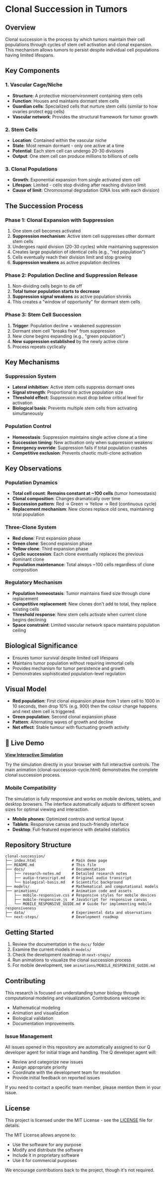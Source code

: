 # Clonal Succession in Tumors

## Overview
Clonal succession is the process by which tumors maintain their cell populations through cycles of stem cell activation and clonal expansion. This mechanism allows tumors to persist despite individual cell populations having limited lifespans.

## Key Components

### 1. Vascular Cage/Niche
- **Structure**: A protective microenvironment containing stem cells
- **Function**: Houses and maintains dormant stem cells
- **Guardian cells**: Specialized cells that nurture stem cells (similar to how ovaries protect egg cells)
- **Vascular network**: Provides the structural framework for tumor growth

### 2. Stem Cells
- **Location**: Contained within the vascular niche
- **State**: Most remain dormant - only one active at a time
- **Potential**: Each stem cell can undergo 20-30 divisions
- **Output**: One stem cell can produce millions to billions of cells

### 3. Clonal Populations
- **Growth**: Exponential expansion from single activated stem cell
- **Lifespan**: Limited - cells stop dividing after reaching division limit
- **Cause of limit**: Chromosomal degradation (DNA loss with each division)

## The Succession Process

### Phase 1: Clonal Expansion with Suppression
1. One stem cell becomes activated
2. **Suppression mechanism**: Active stem cell suppresses other dormant stem cells
3. Undergoes rapid division (20-30 cycles) while maintaining suppression
4. Creates large population of identical cells (e.g., "red population")
5. Cells eventually reach their division limit and stop growing
6. **Suppression weakens** as active population declines

### Phase 2: Population Decline and Suppression Release
1. Non-dividing cells begin to die off
2. **Total tumor population starts to decrease**
3. **Suppression signal weakens** as active population shrinks
4. This creates a "window of opportunity" for dormant stem cells

### Phase 3: Stem Cell Succession
1. **Trigger**: Population decline + weakened suppression
2. Dormant stem cell "breaks free" from suppression
3. New clone begins expanding (e.g., "green population")
4. **New suppression established** by the newly active clone
5. Process repeats cyclically

## Key Mechanisms

### Suppression System
- **Lateral inhibition**: Active stem cells suppress dormant ones
- **Signal strength**: Proportional to active population size
- **Threshold effect**: Suppression must drop below critical level for activation
- **Biological basis**: Prevents multiple stem cells from activating simultaneously

### Population Control
- **Homeostasis**: Suppression maintains single active clone at a time
- **Succession timing**: New activation only when suppression weakens
- **Emergency override**: Suppression fails if total population crashes
- **Competitive exclusion**: Prevents chaotic multi-clone activation

## Key Observations

### Population Dynamics
- **Total cell count**: **Remains constant at ~100 cells** (tumor homeostasis)
- **Clonal composition**: Changes dramatically over time
- **Succession pattern**: Red → Green → Yellow → Red (continuous cycle)
- **Replacement mechanism**: New clones replace old ones, maintaining total population

### Three-Clone System
- **Red clone**: First expansion phase
- **Green clone**: Second expansion phase  
- **Yellow clone**: Third expansion phase
- **Cyclic succession**: Each clone eventually replaces the previous dominant clone
- **Population maintenance**: Total always ~100 cells regardless of clone composition

### Regulatory Mechanism
- **Population homeostasis**: Tumor maintains fixed size through clone replacement
- **Competitive replacement**: New clones don't add to total, they replace existing cells
- **Threshold response**: New stem cells activate when current clone begins declining
- **Space constraint**: Limited vascular network space maintains population ceiling

## Biological Significance
- Ensures tumor survival despite limited cell lifespans
- Maintains tumor population without requiring immortal cells
- Provides mechanism for tumor persistence and growth
- Demonstrates sophisticated population-level regulation

## Visual Model
- **Red population**: First clonal expansion phase from 1 stem cell to 1000 in 10 seconds, then drop 10% (e.g. 900) then the colour change happens and next stem cell is triggered. 
- **Green population**: Second clonal expansion phase  
- **Pattern**: Alternating waves of growth and decline
- **Net effect**: Stable tumour with fluctuating growth activity 

## 🚀 Live Demo

**[View Interactive Simulation](https://bagg3rs.github.io/clonal-succession/)**

Try the simulation directly in your browser with full interactive controls. The main animation (clonal-succession-cycle.html) demonstrates the complete clonal succession process.

### Mobile Compatibility

The simulation is fully responsive and works on mobile devices, tablets, and desktop browsers. The interface automatically adjusts to different screen sizes for optimal viewing and interaction.

- **Mobile phones**: Optimized controls and vertical layout
- **Tablets**: Responsive canvas and touch-friendly interface
- **Desktop**: Full-featured experience with detailed statistics

## Repository Structure

```
clonal-succession/
├── index.html                # Main demo page
├── README.md                 # This file
├── docs/                     # Documentation
│   ├── research-notes.md     # Detailed research notes
│   ├── audio-transcript.md   # Original audio transcript
│   └── biological-basis.md   # Scientific background
├── models/                   # Mathematical and computational models
├── animations/               # Animation code and assets
│   ├── mobile-responsive.css # Responsive styles for mobile devices
│   ├── mobile-responsive.js  # JavaScript for responsive canvas
│   └── MOBILE_RESPONSIVE_GUIDE.md # Guide for implementing mobile responsiveness
├── data/                     # Experimental data and observations
└── next-steps/               # Development roadmap
```

## Getting Started

1. Review the documentation in the `docs/` folder
2. Examine the current models in `models/`
3. Check the development roadmap in `next-steps/`
4. Run animations to visualize the clonal succession process
5. For mobile development, see `animations/MOBILE_RESPONSIVE_GUIDE.md`

## Contributing

This research is focused on understanding tumor biology through computational modeling and visualization. Contributions welcome in:
- Mathematical modeling
- Animation and visualization
- Biological validation
- Documentation improvements

### Issue Management

All issues opened in this repository are automatically assigned to our Q developer agent for initial triage and handling. The Q developer agent will:
- Review and categorize new issues
- Assign appropriate priority
- Coordinate with the development team for resolution
- Provide initial feedback on reported issues

If you need to contact a specific team member, please mention them in your issue.

## License

This project is licensed under the MIT License - see the [LICENSE](LICENSE) file for details.

The MIT License allows anyone to:
- Use the software for any purpose
- Modify and distribute the software
- Include it in proprietary software
- Use it for commercial purposes

We encourage contributions back to the project, though it's not required.
